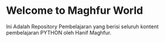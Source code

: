 # Welcome to Maghfur World

Ini Adalah Repository Pembelajaran yang berisi seluruh kontent pembelajaran PYTHON oleh Hanif Maghfur.
